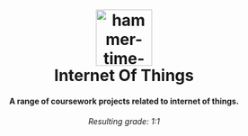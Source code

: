 <h1 align="center">
    <a href="https://github.com/tehstun/Hammer-Time">
      <img src="https://i.imgur.com/TvKTHUm.png" alt="hammer-time-logo" width="100">
    </a>
    <br>Internet Of Things<br>
</h1>

<h4 align="center">A range of coursework projects related to internet of things.</h4>
<h6 align="center">Resulting grade: 1:1</h6>

